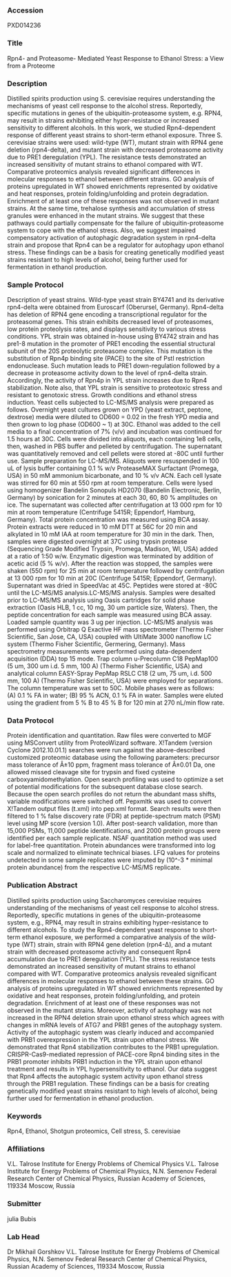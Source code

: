 ### Accession
PXD014236

### Title
Rpn4- and Proteasome- Mediated Yeast Response to Ethanol Stress: a View from a Proteome

### Description
Distilled spirits production using S. cerevisiae requires understanding the mechanisms of yeast cell response to the alcohol stress. Reportedly, specific mutations in genes of the ubiquitin-proteasome system, e.g. RPN4, may result in strains exhibiting either hyper-resistance or increased sensitivity to different alcohols. In this work, we studied Rpn4-dependent response of different yeast strains to short-term ethanol exposure. Three S. cerevisiae strains were used: wild-type (WT), mutant strain with RPN4 gene deletion (rpn4-delta), and mutant strain with decreased proteasome activity due to PRE1 deregulation (YPL). The resistance tests demonstrated an increased sensitivity of mutant strains to ethanol compared with WT. Comparative proteomics analysis revealed significant differences in molecular responses to ethanol between different strains. GO analysis of proteins upregulated in WT showed enrichments represented by oxidative and heat responses, protein folding/unfolding and protein degradation. Enrichment of at least one of these responses was not observed in mutant strains. At the same time, trehalose synthesis and accumulation of stress granules were enhanced in the mutant strains. We suggest that these pathways could partially compensate for the failure of ubiquitin-proteasome system to cope with the ethanol stress. Also, we suggest impaired compensatory activation of autophagic degradation system in rpn4-delta strain and propose that Rpn4 can be a regulator for autophagy upon ethanol stress. These findings can be a basis for creating genetically modified yeast strains resistant to high levels of alcohol, being further used for fermentation in ethanol production.

### Sample Protocol
Description of yeast strains. Wild-type yeast strain BY4741 and its derivative rpn4-delta were obtained from Euroscarf (Oberursel, Germany). Rpn4-delta has deletion of RPN4 gene encoding a transcriptional regulator for the proteasomal genes. This strain exhibits decreased level of proteasomes, low protein proteolysis rates, and displays sensitivity to various stress conditions. YPL strain was obtained in-house using BY4742 strain and has pre1-8 mutation in the promoter of PRE1 encoding the essential structural subunit of the 20S proteolytic proteasome complex. This mutation is the substitution of Rpn4p binding site (PACE) to the site of PstI restriction endonuclease. Such mutation leads to PRE1 down-regulation followed by a decrease in proteasome activity down to the level of rpn4-delta strain. Accordingly, the activity of Rpn4p in YPL strain increases due to Rpn4 stabilization. Note also, that YPL strain is sensitive to proteotoxic stress and resistant to genotoxic stress. Growth conditions and ethanol stress induction. Yeast cells subjected to LC-MS/MS analysis were prepared as follows. Overnight yeast cultures grown on YPD (yeast extract, peptone, dextrose) media were diluted to OD600 = 0.02 in the fresh YPD media and then grown to log phase (OD600 ~ 1) at 30C. Ethanol was added to the cell media to a final concentration of 7% (v/v) and incubation was continued for 1.5 hours at 30C. Cells were divided into aliquots, each containing 1e8 cells, then, washed in PBS buffer and pelleted by centrifugation. The supernatant was quantitatively removed and cell pellets were stored at -80C until further use. Sample preparation for LC-MS/MS. Aliquots were resuspended in 100 uL of lysis buffer containing 0.1 % w/v ProteaseMAX Surfactant (Promega, USA) in 50 mM ammonium bicarbonate, and 10 % v/v ACN. Each cell lysate was stirred for 60 min at 550 rpm at room temperature. Cells were lysed using homogenizer Bandelin Sonopuls HD2070 (Bandelin Electronic, Berlin, Germany) by sonication for 2 minutes at each 30, 60, 80 % amplitudes on ice. The supernatant was collected after centrifugation at 13 000 rpm for 10 min at room temperature (Centrifuge 5415R; Eppendorf, Hamburg, Germany). Total protein concentration was measured using BCA assay. Protein extracts were reduced in 10 mM DTT at 56C for 20 min and alkylated in 10 mM IAA at room temperature for 30 min in the dark. Then, samples were digested overnight at 37C using trypsin protease (Sequencing Grade Modified Trypsin, Promega, Madison, WI, USA) added at a ratio of 1:50 w/w. Enzymatic digestion was terminated by addition of acetic acid (5 % w/v). After the reaction was stopped, the samples were shaken (550 rpm) for 25 min at room temperature followed by centrifugation at 13 000 rpm for 10 min at 20C (Centrifuge 5415R; Eppendorf, Germany). Supernatant was dried in SpeedVac at 45C. Peptides were stored at -80C until the LC-MS/MS analysis.LC-MS/MS analysis. Samples were desalted prior to LC-MS/MS analysis using Oasis cartridges for solid phase extraction (Oasis HLB, 1 cc, 10 mg, 30 um particle size, Waters). Then, the peptide concentration for each sample was measured using BCA assay. Loaded sample quantity was 3 ug per injection. LC-MS/MS analysis was performed using Orbitrap Q Exactive HF mass spectrometer (Thermo Fisher Scientific, San Jose, CA, USA) coupled with UltiMate 3000 nanoflow LC system (Thermo Fisher Scientific, Germering, Germany). Mass spectrometry measurements were performed using data-dependent acquisition (DDA) top 15 mode. Trap column u-Precolumn C18 PepMap100 (5 um, 300 um i.d. 5 mm, 100 A) (Thermo Fisher Scientific, USA) and analytical column EASY-Spray PepMap RSLC C18 (2 um, 75 um, i.d. 500 mm, 100 A) (Thermo Fisher Scientific, USA) were employed for separations. The column temperature was set to 50C. Mobile phases were as follows: (A) 0.1 % FA in water; (B) 95 % ACN, 0.1 % FA in water. Samples were eluted using the gradient from 5 % B to 45 % B for 120 min at 270 nL/min flow rate.

### Data Protocol
Protein identification and quantitation. Raw files were converted to MGF using MSConvert utility from ProteoWizard software. X!Tandem (version Cyclone 2012.10.01.1) searches were run against the above-described customized proteomic database using the following parameters: precursor mass tolerance of Â±10 ppm, fragment mass tolerance of Â±0.01 Da, one allowed missed cleavage site for trypsin and fixed cysteine carboxyamidomethylation. Open search profiling was used to optimize a set of potential modifications for the subsequent database close search. Because the open search profiles do not return the abundant mass shifts, variable modifications were switched off. Pepxmltk was used to convert X!Tandem output files (t.xml) into pep.xml format. Search results were then filtered to 1 % false discovery rate (FDR) at peptide-spectrum match (PSM) level using MP score (version 1.0). After post-search validation, more than 15,000 PSMs, 11,000 peptide identifications, and 2000 protein groups were identified per each sample replicate. NSAF quantitation method was used for label-free quantitation. Protein abundances were transformed into log scale and normalized to eliminate technical biases. LFQ values for proteins undetected in some sample replicates were imputed by (10^-3 * minimal protein abundance) from the respective LC-MS/MS replicate.

### Publication Abstract
Distilled spirits production using Saccharomyces cerevisiae requires understanding of the mechanisms of yeast cell response to alcohol stress. Reportedly, specific mutations in genes of the ubiquitin-proteasome system, e.g., RPN4, may result in strains exhibiting hyper-resistance to different alcohols. To study the Rpn4-dependent yeast response to short-term ethanol exposure, we performed a comparative analysis of the wild-type (WT) strain, strain with RPN4 gene deletion (rpn4-&#x394;), and a mutant strain with decreased proteasome activity and consequent Rpn4 accumulation due to PRE1 deregulation (YPL). The stress resistance tests demonstrated an increased sensitivity of mutant strains to ethanol compared with WT. Comparative proteomics analysis revealed significant differences in molecular responses to ethanol between these strains. GO analysis of proteins upregulated in WT showed enrichments represented by oxidative and heat responses, protein folding/unfolding, and protein degradation. Enrichment of at least one of these responses was not observed in the mutant strains. Moreover, activity of autophagy was not increased in the RPN4 deletion strain upon ethanol stress which agrees with changes in mRNA levels of ATG7 and PRB1 genes of the autophagy system. Activity of the autophagic system was clearly induced and accompanied with PRB1 overexpression in the YPL strain upon ethanol stress. We demonstrated that Rpn4 stabilization contributes to the PRB1 upregulation. CRISPR-Cas9-mediated repression of PACE-core Rpn4 binding sites in the PRB1 promoter inhibits PRB1 induction in the YPL strain upon ethanol treatment and results in YPL hypersensitivity to ethanol. Our data suggest that Rpn4 affects the autophagic system activity upon ethanol stress through the PRB1 regulation. These findings can be a basis for creating genetically modified yeast strains resistant to high levels of alcohol, being further used for fermentation in ethanol production.

### Keywords
Rpn4, Ethanol, Shotgun proteomics, Cell stress, S. cerevisiae

### Affiliations
V.L. Talrose Institute for Energy Problems of Chemical Physics
V.L. Talrose Institute for Energy Problems of Chemical Physics, N.N. Semenov Federal Research Center of Chemical Physics, Russian Academy of Sciences, 119334 Moscow, Russia

### Submitter
julia Bubis

### Lab Head
Dr Mikhail Gorshkov
V.L. Talrose Institute for Energy Problems of Chemical Physics, N.N. Semenov Federal Research Center of Chemical Physics, Russian Academy of Sciences, 119334 Moscow, Russia


